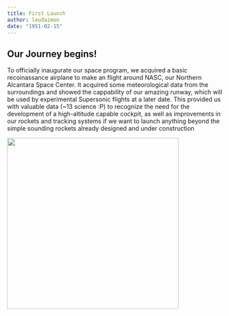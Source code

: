 ```yaml
---
title: First Launch
author: leudaimon
date: "1951-02-15"
---
```


## Our Journey begins!

To officially inaugurate our space program, we acquired a basic recoinassance airplane to make an flight around
NASC, our Northern Alcantara Space Center. It acquired some meteorological data from the surroundings and showed the cappability of our amazing runway, which will be used by experimental Supersonic flights at a later date.
This provided us with valuable data (~13 science :P) to recognize the need for the development of a high-altitude capable cockpit, as well as improvements in our rockets and tracking systems if we want to launch anything beyond the simple sounding rockets already designed and under construction

<img src="/missions/Bonny_Hangar.jpg" alt="" width="400px"/>
